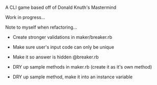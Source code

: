 A CLI game based off of Donald Knuth's Mastermind

Work in progress...

Note to myself when refactoring...

- Create stronger validations in maker/breaker.rb

- Make sure user's input code can only be unique

- Make it so answer is hidden @breaker.rb

- DRY up sample methods in maker.rb (create it as it's own method)

- DRY up sample method, make it into an instance variable
